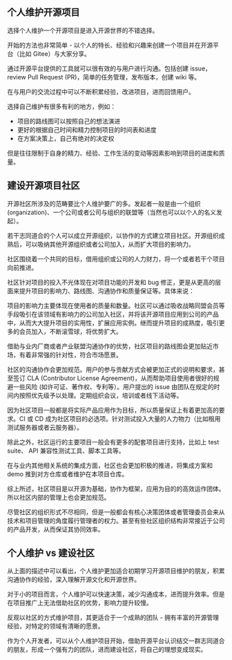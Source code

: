 ## 个人维护开源项目

选择个人维护一个开源项目是进入开源世界的不错选择。

开始的方法也非常简单 - 以个人的特长、经验和兴趣来创建一个项目并在开源平台（比如 Gitee）与大家分享。

通过开源平台提供的工具就可以很有效的与用户进行沟通。包括创建 issue，review Pull Request (PR)，简单的任务管理，发布版本，创建 wiki 等。

在与用户的交流过程中可以不断积累经验，改进项目，进而回馈用户。

选择自己维护有很多有利的地方，例如：

- 项目的路线图可以按照自己的想法演进
- 更好的根据自己时间和精力控制项目的时间表和进度
- 在方案决策上，自己有绝对的决定权

但是往往限制于自身的精力、经验、工作生活的变动等因素影响到项目的进度和质量。

## 建设开源项目社区

开源社区所涉及的范畴要比个人维护要广的多。发起者一般是由一个组织 (organization)、一个公司或者公司与组织的联盟等（当然也可以以个人的名义发起）。

若干志同道合的个人可以成立开源组织，以协作的方式建立项目社区。开源组织成熟后，可以吸纳其他开源组织或者公司加入，从而扩大项目的影响力。

社区围绕着一个共同的目标，借用组织或公司的人力财力，将一个或者若干个项目向前推进。

社区针对项目的投入不光体现在对项目功能的开发和 bug 修正，更是从更高的层面来提升项目的影响力、路线图、沟通协作和质量保证等。具体来说：

项目的影响力主要体现在使用者的质量和数量。社区可以通过吸收战略同盟会员等手段吸引在该领域有影响力的公司加入社区，并将该开源项目应用到公司的产品中，从而大大提升项目的实用性，扩展应用实例。继而提升项目的成熟度，吸引更多的会员加入，不断滚雪球，将优势扩大。

借助与业内厂商或者产业联盟沟通协作的优势，社区项目的路线图会更加贴近市场，有着非常强的针对性，符合市场愿景。

社区的沟通协作会更加规范。用户的参与贡献方式会被更加正式的说明和要求，甚至签订 CLA (Contributor License Agreement)，从而帮助项目使用者很好的规避一些风险 (如许可证、著作权、专利等）。用户提出的 issue 由团队在规定的时间内按照优先级予以处理。定期组织会议，培训或者线下活动等。

因为社区项目一般都是将实际产品应用作为目标，所以质量保证上有着更加高的要求。CI 或 CD 成为社区项目的必选项。针对测试投入大量的人力物力（比如租用测试服务器或者云服务器）。

除此之外，社区运行的主要项目一般会有更多的配套项目进行支持，比如上 test suite、 API 兼容性测试工具、脚本工具等。

在与业内其他相关系统的集成方面，社区也会更加积极的推进，将集成方案和 demo 推到对方仓库或者维护在本项目仓库。

综上所述，社区项目是以开源为基础，协作为框架，应用为目的的高效运作团体。所以社区内部的管理上也会更加规范。

尽管社区的组织形式不尽相同，但是一般都会有核心决策团体或者管理委员会来从技术和项目管理的角度履行管理者的权力。甚至有些社区组织结构非常接近于公司的产品开发，从而保证其协同效率。


## 个人维护 vs 建设社区

从上面的描述中可以看出，个人维护更加适合初期学习开源项目维护的朋友，积累沟通协作的经验，深入理解开源文化和开源世界。

对于小的项目而言，个人维护可以快速决策，减少沟通成本，进而提升效率。但是在项目推广上无法借助社区的优势，影响力提升较慢。

反观以社区的方式维护项目，其更适合于一个成熟的团队 - 拥有丰富的开源管理经验，对特定的领域有清晰的愿景。

作为个人开发者，可以从个人维护项目开始，借助开源平台认识结交一群志同道合的朋友，形成一个强有力的团队，进而建设社区，将自己的理想变成现实。